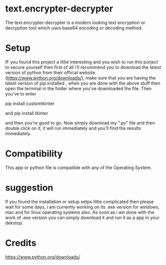# text.encrypter-decrypter
The text.encrypter-decrypter is a modern looking text encryption or decryption tool which uses base64 encoding or decoding method.

# Setup

IF you found this project a little interesting and you wish to run this porject to secure yourself then first of all i'll recommend you to download the latest version of python from their official website (https://www.python.org/downloads/), make sure that you are having the latest version of pip installed , when you are done with the above stuff then open the terminal in the folder where you've downloaded the file. Then you've to enter

pip install customtkinter

and pip install tkinter

and then you're good to go. Now simply download my ".py" file and then double click on it, it will run immediately and you'll find the results immediately.

# Compatibility

This app or python file is compatible with any of the Operating System.

# suggestion

If you found the installation or setup setps little complicated then please wait for some days, i am currently working on its .exe version for windows, mac and for linux operating systems also. As soon as i am done with the work of .exe version you can simply download it and run it as a app in your dekstop.

# Credits
https://www.python.org/downloads/
